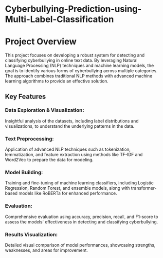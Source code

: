 # Cyberbullying-Prediction-using-Multi-Label-Classification
# Project Overview
This project focuses on developing a robust system for detecting and classifying cyberbullying in online text data. By leveraging Natural Language Processing (NLP) techniques and machine learning models, the goal is to identify various forms of cyberbullying across multiple categories. The approach combines traditional NLP methods with advanced machine learning algorithms to provide an effective solution.

## Key Features
### Data Exploration & Visualization: 
Insightful analysis of the datasets, including label distributions and visualizations, to understand the underlying patterns in the data.
### Text Preprocessing: 
Application of advanced NLP techniques such as tokenization, lemmatization, and feature extraction using methods like TF-IDF and Word2Vec to prepare the data for modeling.
### Model Building: 
Training and fine-tuning of machine learning classifiers, including Logistic Regression, Random Forest, and ensemble models, along with transformer-based models like RoBERTa for enhanced performance.
### Evaluation: 
Comprehensive evaluation using accuracy, precision, recall, and F1-score to assess the models' effectiveness in detecting and classifying cyberbullying.
### Results Visualization: 
Detailed visual comparison of model performances, showcasing strengths, weaknesses, and areas for improvement.

